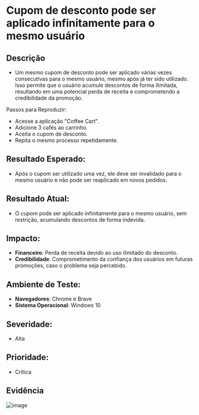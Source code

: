 # Cupom de desconto pode ser aplicado infinitamente para o mesmo usuário

## Descrição
- Um mesmo cupom de desconto pode ser aplicado várias vezes consecutivas para o mesmo usuário, mesmo após já ter sido utilizado. Isso permite que o usuário acumule descontos de forma ilimitada, resultando em uma potencial perda de receita e comprometendo a credibilidade da promoção.

Passos para Reproduzir:
- Acesse a aplicação "Coffee Cart".
- Adicione 3 cafés ao carrinho.
- Aceita o cupom de desconto.
- Repita o mesmo processo repetidamente.

## Resultado Esperado:
- Após o cupom ser utilizado uma vez, ele deve ser invalidado para o mesmo usuário e não pode ser reaplicado em novos pedidos.

## Resultado Atual:
- O cupom pode ser aplicado infinitamente para o mesmo usuário, sem restrição, acumulando descontos de forma indevida.

## Impacto:
- **Financeiro**: Perda de receita devido ao uso ilimitado do desconto.
- **Credibilidade**: Comprometimento da confiança dos usuários em futuras promoções, caso o problema seja percebido.

## Ambiente de Teste:
- **Navegadores**: Chrome e Brave
- **Sistema Operacional**: Windows 10

## Severidade: 
- Alta

## Prioridade: 
- Crítica

## Evidência
![image](https://github.com/user-attachments/assets/7500067e-a9de-44b0-871b-96bdd35f7645)
